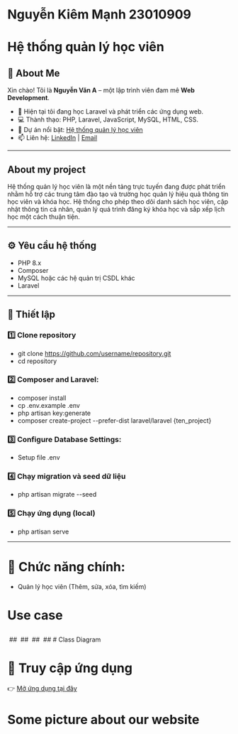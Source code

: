 # Nguyễn Kiêm Mạnh 23010909  
# Hệ thống quản lý học viên 

## 👋 About Me  
Xin chào! Tôi là **Nguyễn Văn A** – một lập trình viên đam mê **Web Development**.  
- 🌱 Hiện tại tôi đang học Laravel và phát triển các ứng dụng web.  
- 💻 Thành thạo: PHP, Laravel, JavaScript, MySQL, HTML, CSS.  
- 🚀 Dự án nổi bật: [Hệ thống quản lý học viên](https://github.com/your-repo)  
- 📫 Liên hệ: [LinkedIn](https://linkedin.com/in/yourprofile) | [Email](mailto:youremail@example.com)  

---

## About my project
  Hệ thống quản lý học viên là một nền tảng trực tuyến đang được phát triển nhằm hỗ trợ các trung tâm đào tạo và trường học quản lý hiệu quả thông tin học viên và khóa học. Hệ thống cho phép theo dõi danh sách học viên, cập nhật thông tin cá nhân, quản lý quá trình đăng ký khóa học và sắp xếp lịch học một cách thuận tiện.

---

## ⚙️ Yêu cầu hệ thống  
- PHP 8.x  
- Composer  
- MySQL hoặc các hệ quản trị CSDL khác  
- Laravel  

---

## 🚀 Thiết lập
### 1️⃣ Clone repository
- git clone https://github.com/username/repository.git
- cd repository
### 2️⃣ Composer and Laravel:
- composer install
- cp .env.example .env
- php artisan key:generate
- composer create-project --prefer-dist laravel/laravel {ten_project}
### 3️⃣ Configure Database Settings:
- Setup file .env
### 4️⃣ Chạy migration và seed dữ liệu
- php artisan migrate --seed
### 5️⃣ Chạy ứng dụng (local)
- php artisan serve
---


# 🎯 Chức năng chính:
- Quản lý học viên (Thêm, sửa, xóa, tìm kiếm)
# Use case
##
<img src=''>
##
<img src=''>
##
<img src=''>
##
<img src=''>
##
# Class Diagram

# 🔗 Truy cập ứng dụng
👉 [Mở ứng dụng tại đây](https://symmetrical-umbrella-7vvp4rp5x456hr7rr-8000.app.github.dev/)
# Some picture about our website




